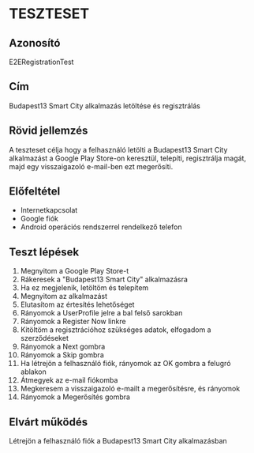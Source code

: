 # TESZTESET
## Azonosító
E2ERegistrationTest
## Cím
Budapest13 Smart City alkalmazás letöltése és regisztrálás
## Rövid jellemzés
A teszteset célja hogy a felhasználó letölti a Budapest13 Smart City alkalmazást a Google Play Store-on keresztül, telepíti, regisztrálja magát, majd egy visszaigazoló e-mail-ben ezt megerősíti.
## Előfeltétel
- Internetkapcsolat
- Google fiók
- Android operációs rendszerrel rendelkező telefon
## Teszt lépések
1. Megnyitom a Google Play Store-t
2. Rákeresek a "Budapest13 Smart City" alkalmazásra
3. Ha ez megjelenik, letöltöm és telepítem
4. Megnyitom az alkalmazást
5. Elutasítom az értesítés lehetőséget
5. Rányomok a UserProfile jelre a bal felső sarokban
6. Rányomok a Register Now linkre
7. Kitöltöm a regisztrációhoz szükséges adatok, elfogadom a szerződéseket
8. Rányomok a Next gombra
9. Rányomok a Skip gombra
10. Ha létrejön a felhasználó fiók, rányomok az OK gombra a felugró ablakon
11. Átmegyek az e-mail fiókomba
12. Megkeresem a visszaigazoló e-mailt a megerősítésre, és rányomok
13. Rányomok a Megerősítés gombra
## Elvárt működés
Létrejön a felhasználó fiók a Budapest13 Smart City alkalmazásban